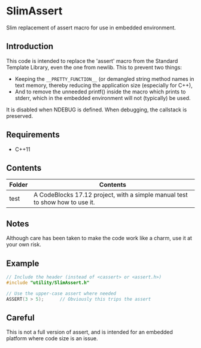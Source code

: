 
# SlimAssert
Slim replacement of assert macro for use in embedded environment.

## Introduction
This code is intended to replace the 'assert' macro from the Standard Template Library, even the one from newlib. This to prevent two things:
 - Keeping the `__PRETTY_FUNCTION__` (or demangled string method names in text memory, thereby reducing the application size (especially for C++), 
 - And to remove the unneeded printf() inside the macro which prints to stderr, which in the embedded environment will not (typically) be used.

It is disabled when NDEBUG is defined. When debugging, the callstack is preserved.

## Requirements
- C++11

## Contents
| Folder | Contents |
| ------ | -------- |
| test | A CodeBlocks 17.12 project, with a simple manual test to show how to use it. |

## Notes
Although care has been taken to make the code work like a charm, use it at your own risk.

## Example
```cpp
// Include the header (instead of <cassert> or <assert.h>)
#include "utility/SlimAssert.h"

// Use the upper-case assert where needed
ASSERT(3 > 5);      // Obviously this trips the assert
```

## Careful
This is not a full version of assert, and is intended for an embedded platform where code size is an issue.